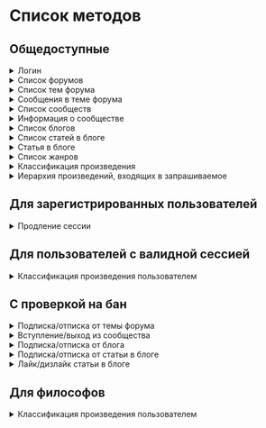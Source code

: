 
# Список методов


## Общедоступные


<details><summary>Логин</summary>
<p>

Создаёт новый аутентификационный токен для пользователя на основе пары логин/пароль


**POST** [/v1/auth/login](../sources/server/internal/endpoints/login.go#L15)

Параметры запроса:


* **login** (form, string) - никнейм пользователя


* **password** (form, string) - пароль




Схема ответа:

```
{
  user_id: uint64        # id пользователя
  token: string          # токен -> X-Session
  refresh_token: string  # токен для продления сессии
}
```
---

</p>
</details>

<details><summary>Список форумов</summary>
<p>



**GET** [/v1/forums](../sources/server/internal/endpoints/show_forums.go#L11)


Схема ответа:

```
{
  forum_blocks: [{               # список блоков форумов
    id: uint64                   # id блока форумов
    title: string                # название
    forums: [{                   # форумы
      id: uint64                 # id форума
      title: string              # название
      forum_description: string  # описание
      moderators: [{             # модераторы
        id: uint64               # id пользователя
        login: string            # логин
        name: string             # имя
        gender: int32            # пол
        avatar: string           # аватар
        class: int32             # класс
        sign: string             # подпись на форуме
      }]
      stats: {                   # статистика
        topic_count: uint64      # количество тем
        message_count: uint64    # количество сообщений
      }
      last_message: {            # последнее сообщение
        id: uint64               # id сообщения
        topic: {                 # тема, в которую входит сообщение
          id: uint64             # id темы
          title: string          # название
        }
        user: {                  # автор
          id: uint64             # id пользователя
          login: string          # логин
          name: string           # имя
          gender: int32          # пол
          avatar: string         # аватар
          class: int32           # класс
          sign: string           # подпись на форуме
        }
        text: string             # текст
        date: {                  # дата и время создания
          seconds: int64
          nanos: int32
        }
      }
    }]
  }]
}
```
---

</p>
</details>

<details><summary>Список тем форума</summary>
<p>



**GET** [/v1/forums/{id}](../sources/server/internal/endpoints/show_forum_topics.go#L14)

Параметры запроса:


* **id** (path, uint64) - айди форума


* **page** (query, uint64) - номер страницы (по умолчанию - 1)


* **limit** (query, uint64) - кол-во записей на странице (по умолчанию - 20)




Схема ответа:

```
{
  topics: [{                 # список тем
    id: uint64               # id темы
    title: string            # название
    topic_type: int32        # тип
    creation: {              # данные о создании
      user: {                # пользователь
        id: uint64           # id пользователя
        login: string        # логин
        name: string         # имя
        gender: int32        # пол
        avatar: string       # аватар
        class: int32         # класс
        sign: string         # подпись на форуме
      }
      date: {                # дата создания
        seconds: int64
        nanos: int32
      }
    }
    is_closed: bool          # тема закрыта?
    is_pinned: bool          # тема закреплена?
    stats: {                 # статистика
      message_count: uint64  # количество сообщений
      view_count: uint64     # количество просмотров
    }
    last_message: {          # последнее сообщение
      id: uint64             # id сообщения
      topic: {               # тема, в которую входит сообщение
        id: uint64           # id темы
        title: string        # название
      }
      user: {                # автор
        id: uint64           # id пользователя
        login: string        # логин
        name: string         # имя
        gender: int32        # пол
        avatar: string       # аватар
        class: int32         # класс
        sign: string         # подпись на форуме
      }
      text: string           # текст
      date: {                # дата и время создания
        seconds: int64
        nanos: int32
      }
    }
  }]
  pages: {                   # страницы
    current: uint64          # текущая
    count: uint64            # количество
  }
}
```
---

</p>
</details>

<details><summary>Сообщения в теме форума</summary>
<p>



**GET** [/v1/topics/{id}](../sources/server/internal/endpoints/show_topic_messages.go#L15)

Параметры запроса:


* **id** (path, uint64) - айди темы


* **page** (query, uint64) - номер страницы (по умолчанию - 1)


* **limit** (query, uint64) - кол-во записей на странице (по умолчанию - 20)


* **order** (query, string) - порядок выдачи (asc - по умолчанию, desc)




Схема ответа:

```
{
  topic: {                     # тема
    id: uint64                 # id темы
    title: string              # название
    topic_type: int32          # тип
    creation: {                # данные о создании
      user: {                  # пользователь
        id: uint64             # id пользователя
        login: string          # логин
        name: string           # имя
        gender: int32          # пол
        avatar: string         # аватар
        class: int32           # класс
        sign: string           # подпись на форуме
      }
      date: {                  # дата создания
        seconds: int64
        nanos: int32
      }
    }
    is_closed: bool            # тема закрыта?
    is_pinned: bool            # тема закреплена?
    stats: {                   # статистика
      message_count: uint64    # количество сообщений
      view_count: uint64       # количество просмотров
    }
    last_message: {            # последнее сообщение
      id: uint64               # id сообщения
      topic: {                 # тема, в которую входит сообщение
        id: uint64             # id темы
        title: string          # название
      }
      user: {                  # автор
        id: uint64             # id пользователя
        login: string          # логин
        name: string           # имя
        gender: int32          # пол
        avatar: string         # аватар
        class: int32           # класс
        sign: string           # подпись на форуме
      }
      text: string             # текст
      date: {                  # дата и время создания
        seconds: int64
        nanos: int32
      }
    }
  }
  forum: {                     # форум, в который входит тема
    id: uint64                 # id форума
    title: string              # название
    forum_description: string  # описание
    moderators: [{             # модераторы
      id: uint64               # id пользователя
      login: string            # логин
      name: string             # имя
      gender: int32            # пол
      avatar: string           # аватар
      class: int32             # класс
      sign: string             # подпись на форуме
    }]
    stats: {                   # статистика
      topic_count: uint64      # количество тем
      message_count: uint64    # количество сообщений
    }
    last_message: {            # последнее сообщение
      id: uint64               # id сообщения
      topic: {                 # тема, в которую входит сообщение
        id: uint64             # id темы
        title: string          # название
      }
      user: {                  # автор
        id: uint64             # id пользователя
        login: string          # логин
        name: string           # имя
        gender: int32          # пол
        avatar: string         # аватар
        class: int32           # класс
        sign: string           # подпись на форуме
      }
      text: string             # текст
      date: {                  # дата и время создания
        seconds: int64
        nanos: int32
      }
    }
  }
  pinnedMessage: {             # закрепленное сообщение, если есть
    id: uint64                 # id сообщения
    creation: {                # данные о создании
      user: {                  # пользователь
        id: uint64             # id пользователя
        login: string          # логин
        name: string           # имя
        gender: int32          # пол
        avatar: string         # аватар
        class: int32           # класс
        sign: string           # подпись на форуме
      }
      date: {                  # дата создания
        seconds: int64
        nanos: int32
      }
    }
    text: string               # текст
    is_censored: bool          # текст изъят модератором?
    stats: {                   # статистика
      rating: int64            # рейтинг
    }
  }
  messages: [{                 # сообщения
    id: uint64                 # id сообщения
    creation: {                # данные о создании
      user: {                  # пользователь
        id: uint64             # id пользователя
        login: string          # логин
        name: string           # имя
        gender: int32          # пол
        avatar: string         # аватар
        class: int32           # класс
        sign: string           # подпись на форуме
      }
      date: {                  # дата создания
        seconds: int64
        nanos: int32
      }
    }
    text: string               # текст
    is_censored: bool          # текст изъят модератором?
    stats: {                   # статистика
      rating: int64            # рейтинг
    }
  }]
  pages: {                     # страницы
    current: uint64            # текущая
    count: uint64              # количество
  }
}
```
---

</p>
</details>

<details><summary>Список сообществ</summary>
<p>



**GET** [/v1/communities](../sources/server/internal/endpoints/show_communities.go#L11)


Схема ответа:

```
{
  main: [{                         # основные рубрики
    id: uint64                     # id рубрики
    title: string                  # название
    community_description: string  # описание
    rules: string                  # правила
    avatar: string                 # аватар
    stats: {                       # статистика
      article_count: uint64        # количество статей
      subscriber_count: uint64     # количество подписчиков
    }
    last_article: {                # последняя статья
      id: uint64                   # id статьи
      title: string                # название
      user: {                      # автор
        id: uint64                 # id пользователя
        login: string              # логин
        name: string               # имя
        gender: int32              # пол
        avatar: string             # аватар
        class: int32               # класс
        sign: string               # подпись на форуме
      }
      date: {                      # дата создания
        seconds: int64
        nanos: int32
      }
    }
  }]
  additional: [{                   # дополнительные рубрики
    id: uint64                     # id рубрики
    title: string                  # название
    community_description: string  # описание
    rules: string                  # правила
    avatar: string                 # аватар
    stats: {                       # статистика
      article_count: uint64        # количество статей
      subscriber_count: uint64     # количество подписчиков
    }
    last_article: {                # последняя статья
      id: uint64                   # id статьи
      title: string                # название
      user: {                      # автор
        id: uint64                 # id пользователя
        login: string              # логин
        name: string               # имя
        gender: int32              # пол
        avatar: string             # аватар
        class: int32               # класс
        sign: string               # подпись на форуме
      }
      date: {                      # дата создания
        seconds: int64
        nanos: int32
      }
    }
  }]
}
```
---

</p>
</details>

<details><summary>Информация о сообществе</summary>
<p>



**GET** [/v1/communities/{id}](../sources/server/internal/endpoints/show_community.go#L14)

Параметры запроса:


* **id** (path, uint64) - айди сообщества


* **page** (query, uint64) - номер страницы (по умолчанию - 1)


* **limit** (query, uint64) - кол-во записей на странице (по умолчанию - 5)




Схема ответа:

```
{
  community: {                     # рубрика
    id: uint64                     # id рубрики
    title: string                  # название
    community_description: string  # описание
    rules: string                  # правила
    avatar: string                 # аватар
    stats: {                       # статистика
      article_count: uint64        # количество статей
      subscriber_count: uint64     # количество подписчиков
    }
    last_article: {                # последняя статья
      id: uint64                   # id статьи
      title: string                # название
      user: {                      # автор
        id: uint64                 # id пользователя
        login: string              # логин
        name: string               # имя
        gender: int32              # пол
        avatar: string             # аватар
        class: int32               # класс
        sign: string               # подпись на форуме
      }
      date: {                      # дата создания
        seconds: int64
        nanos: int32
      }
    }
  }
  moderators: [{                   # модераторы
    id: uint64                     # id пользователя
    login: string                  # логин
    name: string                   # имя
    gender: int32                  # пол
    avatar: string                 # аватар
    class: int32                   # класс
    sign: string                   # подпись на форуме
  }]
  authors: [{                      # авторы
    id: uint64                     # id пользователя
    login: string                  # логин
    name: string                   # имя
    gender: int32                  # пол
    avatar: string                 # аватар
    class: int32                   # класс
    sign: string                   # подпись на форуме
  }]
  articles: [{                     # статьи
    id: uint64                     # id статьи
    title: string                  # название
    creation: {                    # данные о создании
      user: {                      # пользователь
        id: uint64                 # id пользователя
        login: string              # логин
        name: string               # имя
        gender: int32              # пол
        avatar: string             # аватар
        class: int32               # класс
        sign: string               # подпись на форуме
      }
      date: {                      # дата создания
        seconds: int64
        nanos: int32
      }
    }
    text: string                   # текст
    tags: string                   # теги
    stats: {                       # статистика
      like_count: uint64           # количество лайков
      view_count: uint64           # количество просмотров
      comment_count: uint64        # количество комментариев
    }
  }]
  pages: {                         # страницы
    current: uint64                # текущая
    count: uint64                  # количество
  }
}
```
---

</p>
</details>

<details><summary>Список блогов</summary>
<p>



**GET** [/v1/blogs](../sources/server/internal/endpoints/show_blogs.go#L12)

Параметры запроса:


* **page** (query, uint64) - номер страницы (по умолчанию - 1)


* **limit** (query, uint64) - кол-во записей на странице (по умолчанию - 5)


* **sort** (query, string) - сортировать по (кол-ву тем в блоге - article, кол-ву подписчиков - subscriber, дате обновления - update (по умолчанию))




Схема ответа:

```
{
  blogs: [{                     # блоги
    id: uint64                  # id блога
    user: {                     # автор
      id: uint64                # id пользователя
      login: string             # логин
      name: string              # имя
      gender: int32             # пол
      avatar: string            # аватар
      class: int32              # класс
      sign: string              # подпись на форуме
    }
    is_closed: bool             # блог закрыт?
    stats: {                    # статистика
      article_count: uint64     # количество статей
      subscriber_count: uint64  # количество подписчиков
    }
    last_article: {             # последняя статья
      id: uint64                # id статьи
      title: string             # название
      user: {                   # автор
        id: uint64              # id пользователя
        login: string           # логин
        name: string            # имя
        gender: int32           # пол
        avatar: string          # аватар
        class: int32            # класс
        sign: string            # подпись на форуме
      }
      date: {                   # дата создания
        seconds: int64
        nanos: int32
      }
    }
  }]
  pages: {                      # страницы
    current: uint64             # текущая
    count: uint64               # количество
  }
}
```
---

</p>
</details>

<details><summary>Список статей в блоге</summary>
<p>



**GET** [/v1/blogs/{id}](../sources/server/internal/endpoints/show_blog.go#L14)

Параметры запроса:


* **id** (path, uint64) - айди блога


* **page** (query, uint64) - номер страницы (по умолчанию - 1)


* **limit** (query, uint64) - кол-во записей на странице (по умолчанию - 20)




Схема ответа:

```
{
  articles: [{               # статьи
    id: uint64               # id статьи
    title: string            # название
    creation: {              # данные о создании
      user: {                # пользователь
        id: uint64           # id пользователя
        login: string        # логин
        name: string         # имя
        gender: int32        # пол
        avatar: string       # аватар
        class: int32         # класс
        sign: string         # подпись на форуме
      }
      date: {                # дата создания
        seconds: int64
        nanos: int32
      }
    }
    text: string             # текст
    tags: string             # теги
    stats: {                 # статистика
      like_count: uint64     # количество лайков
      view_count: uint64     # количество просмотров
      comment_count: uint64  # количество комментариев
    }
  }]
  pages: {                   # страницы
    current: uint64          # текущая
    count: uint64            # количество
  }
}
```
---

</p>
</details>

<details><summary>Статья в блоге</summary>
<p>



**GET** [/v1/blog_articles/{id}](../sources/server/internal/endpoints/show_article.go#L13)

Параметры запроса:


* **id** (path, uint64) - айди статьи




Схема ответа:

```
{
  article: {                 # статья
    id: uint64               # id статьи
    title: string            # название
    creation: {              # данные о создании
      user: {                # пользователь
        id: uint64           # id пользователя
        login: string        # логин
        name: string         # имя
        gender: int32        # пол
        avatar: string       # аватар
        class: int32         # класс
        sign: string         # подпись на форуме
      }
      date: {                # дата создания
        seconds: int64
        nanos: int32
      }
    }
    text: string             # текст
    tags: string             # теги
    stats: {                 # статистика
      like_count: uint64     # количество лайков
      view_count: uint64     # количество просмотров
      comment_count: uint64  # количество комментариев
    }
  }
}
```
---

</p>
</details>

<details><summary>Список жанров</summary>
<p>



**GET** [/v1/allgenres](../sources/server/internal/endpoints/show_genres.go#L11)


Схема ответа:

```
{
  groups: [{              # группы жанров
    id: uint64            # id группы жанров
    name: string          # название
    genres: [{            # жанры
      id: uint64          # id жанра
      name: string        # название
      info: string        # информация
      subgenres: [...]    # поджанры
      work_count: uint64  # количество произведений (опционально)
      vote_count: uint64  # количество голосов (опционально)
    }]
  }]
}
```
---

</p>
</details>

<details><summary>Классификация произведения</summary>
<p>



**GET** [/v1/work/{id}/classification](../sources/server/internal/endpoints/get_work_classification.go#L11)

Параметры запроса:


* **id** (path, uint64) - айди произведения




Схема ответа:

```
{
  groups: [{                    # группы жанров
    id: uint64                  # id группы жанров
    name: string                # название
    genres: [{                  # жанры
      id: uint64                # id жанра
      name: string              # название
      info: string              # информация
      subgenres: [...]          # поджанры
      work_count: uint64        # количество произведений (опционально)
      vote_count: uint64        # количество голосов (опционально)
    }]
  }]
  classification_count: uint64  # сколько раз пользователи классифицировали произведение
}
```
---

</p>
</details>

<details><summary>Иерархия произведений, входящих в запрашиваемое</summary>
<p>



**GET** [/v1/work/{id}/subworks](../sources/server/internal/endpoints/get_work_subworks.go#L11)

Параметры запроса:


* **id** (path, uint64) - айди произведения


* **depth** (query, uint8) - глубина дерева (1 - 5, по умолчанию - 4)




Схема ответа:

```
{
  work_id: uint64            # айди произведения, для которого был запрос
  subworks: [{               # произведения, входящие в запрашиваемое
    id: uint64               # идентификатор произведения
    orig_name: string        # оригинальное название
    rus_name: string         # название на русском
    year: uint64             # год публикации
    work_type: int32         # тип произведения
    rating: float64          # рейтинг
    marks: uint64            # кол-во оценок
    reviews: uint64          # кол-во отзывов
    plus: bool               # является ли произведение дополнительным
    publish_status: [int32]  # статус публикации (не закончено, в планах, etc.)
    subworks: [...]          # дочерние произведения
  }]
}
```
---

</p>
</details>


## Для зарегистрированных пользователей


<details><summary>Продление сессии</summary>
<p>

Продлевает сессию с помощью рефреш-токена


**POST** [/v1/auth/refresh](../sources/server/internal/endpoints/refresh_auth.go#L17)

Параметры запроса:


* **refresh_token** (form, string) - рефреш-токен, выданный при логине или предыдущем продлении сессии




Схема ответа:

```
{
  user_id: uint64        # id пользователя
  token: string          # токен -> X-Session
  refresh_token: string  # токен для продления сессии
}
```
---

</p>
</details>


## Для пользователей с валидной сессией


<details><summary>Классификация произведения пользователем</summary>
<p>



**GET** [/v1/work/{id}/userclassification](../sources/server/internal/endpoints/get_user_work_genres.go#L11)

Параметры запроса:


* **id** (path, uint64) - айди произведения




Схема ответа:

```
{
  groups: [{              # группы жанров
    id: uint64            # id группы жанров
    name: string          # название
    genres: [{            # жанры
      id: uint64          # id жанра
      name: string        # название
      info: string        # информация
      subgenres: [...]    # поджанры
      work_count: uint64  # количество произведений (опционально)
      vote_count: uint64  # количество голосов (опционально)
    }]
  }]
}
```
---

</p>
</details>


## С проверкой на бан


<details><summary>Подписка/отписка от темы форума</summary>
<p>



**PUT** [/v1/topics/{id}/subscription](../sources/server/internal/endpoints/toggle_forum_topic_subscription.go#L12)

Параметры запроса:


* **id** (path, uint64) - айди темы


* **subscribe** (form, bool) - подписаться - true, отписаться - false




Схема ответа:

```
{}
```
---

</p>
</details>

<details><summary>Вступление/выход из сообщества</summary>
<p>



**PUT** [/v1/communities/{id}/subscription](../sources/server/internal/endpoints/toggle_community_subscription.go#L12)

Параметры запроса:


* **id** (path, uint64) - айди сообщества


* **subscribe** (form, bool) - подписаться - true, отписаться - false




Схема ответа:

```
{}
```
---

</p>
</details>

<details><summary>Подписка/отписка от блога</summary>
<p>



**PUT** [/v1/blogs/{id}/subscription](../sources/server/internal/endpoints/toogle_blog_subscription.go#L12)

Параметры запроса:


* **id** (path, uint64) - айди блога


* **subscribe** (form, bool) - подписаться - true, отписаться - false




Схема ответа:

```
{}
```
---

</p>
</details>

<details><summary>Подписка/отписка от статьи в блоге</summary>
<p>



**PUT** [/v1/blog_articles/{id}/subscription](../sources/server/internal/endpoints/toogle_article_subscription.go#L10)

Параметры запроса:


* **id** (path, uint64) - айди статьи


* **subscribe** (form, bool) - подписаться - true, отписаться - false




Схема ответа:

```
{}
```
---

</p>
</details>

<details><summary>Лайк/дизлайк статьи в блоге</summary>
<p>



**PUT** [/v1/blog_articles/{id}/like](../sources/server/internal/endpoints/toggle_article_like.go#L11)

Параметры запроса:


* **id** (path, uint64) - айди статьи


* **like** (form, bool) - лайк - true, dislike - false




Схема ответа:

```
{
  like_count: uint64  # количество лайков
}
```
---

</p>
</details>


## Для философов


<details><summary>Классификация произведения пользователем</summary>
<p>



**PUT** [/v1/work/{id}/userclassification](../sources/server/internal/endpoints/set_work_genres.go#L14)

Параметры запроса:


* **id** (path, uint64) - айди произведения


* **genres** (form, string) - айди жанров, разделённые запятыми




Схема ответа:

```
{}
```
---

</p>
</details>


